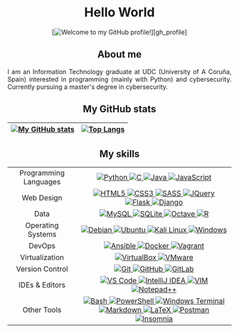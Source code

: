 <div id="content" align="center">

# Hello World

<!-- https://github.com/denvercoder1/readme-typing-svg -->
[![Welcome to my GitHub profile!](https://readme-typing-svg.herokuapp.com?font=Fira+Code&duration=1500&pause=5000&color=2FF716&center=true&vCenter=true&repeat=true&width=435&lines=Welcome+to+my+GitHub+profile!)][gh_profile]

## About me

<p align="justify">
I am an Information Technology graduate at UDC (University of A Coruña, Spain) interested in programming (mainly with Python) and cybersecurity. Currently pursuing a master's degree in cybersecurity.
</p>

## My GitHub stats

<!-- https://github.com/anuraghazra/github-readme-stats -->
| [![My GitHub stats](https://github-readme-stats.vercel.app/api?username=danielfeitopin&theme=dark\&show_icons=true\&rank_icon=github)][gh_profile] | [![Top Langs](https://github-readme-stats.vercel.app/api/top-langs/?username=danielfeitopin&layout=compact&theme=dark&langs_count=8&hide=Jupyter%20Notebook&exclude_repo=MUNICS-SAPP-P1,MUNICS-SAPP-P2,MUNICS-BC-Practica1,manual-supervivencia-fic)][gh_profile] |
|:--:|:--:|

## My skills

<table>
    <!-- TEMPLATE -->
    <!--
    <tr>
        <td align="center"></td>
        <td align="center">
            <a title="" href="" target="_blank">
                <img src="" alt=""/>
            </a>
        </td>
    </tr> -->
    <tr>
        <td align="center">Programming Languages</td>
        <td align="center">
            <a title="Python" href="https://www.python.org/" target="_blank">
                <img src="https://img.shields.io/badge/python-%233776AB?style=for-the-badge&logo=python&logoColor=white" alt="Python"/>
            </a>
            <a title="C" href="https://en.wikipedia.org/wiki/C_(programming_language)" target="_blank">
                <img src="https://img.shields.io/badge/c-%2300599C?style=for-the-badge&logo=c&logoColor=white" alt="C"/>
            </a>
            <a title="Java" href="https://www.java.com/" target="_blank">
                <img src="https://img.shields.io/badge/java-orange?style=for-the-badge&logo=oracle&logoColor=white" alt="Java"/>
            </a>
            <a title="JavaScript" href="https://en.wikipedia.org/wiki/JavaScript" target="_blank">
                <img src="https://img.shields.io/badge/javascript-%23F7DF1E?style=for-the-badge&logo=javascript&logoColor=black" alt="JavaScript"/>
            </a>
        </td>
    </tr>
    <tr>
        <td align="center">Web Design</td>
        <td align="center">
            <a title="HTML5" href="https://en.wikipedia.org/wiki/HTML5" target="_blank">
                <img src="https://img.shields.io/badge/html5-%23E34F26?style=for-the-badge&logo=html5&logoColor=white" alt="HTML5"/>
            </a>
            <a title="CSS3" href="https://en.wikipedia.org/wiki/CSS#CSS_3" target="_blank">
                <img src="https://img.shields.io/badge/css3-%231572B6?style=for-the-badge&logo=css3&logoColor=white" alt="CSS3"/>
            </a>
            <a title="SASS" href="https://sass-lang.com/" target="_blank">
                <img src="https://img.shields.io/badge/sass-%23CC6699?style=for-the-badge&logo=sass&logoColor=white" alt="SASS"/>
            </a>
            <a title="JQuery" href="https://jquery.com/" target="_blank">
                <img src="https://img.shields.io/badge/jquery-%230769AD?style=for-the-badge&logo=jquery&logoColor=white" alt="JQuery"/>
            </a>
            <a title="Flask" href="https://flask.palletsprojects.com/" target="_blank">
                <img src="https://img.shields.io/badge/flask-%23000000?style=for-the-badge&logo=flask&logoColor=white" alt="Flask"/>
            </a>
            <a title="Django" href="https://www.djangoproject.com/" target="_blank">
                <img src="https://img.shields.io/badge/django-%23092E20?style=for-the-badge&logo=django&logoColor=white" alt="Django"/>
            </a>
        </td>
    </tr>
    <tr>
        <td align="center">Data</td>
        <td align="center">
            <a title="MySQL" href="https://www.mysql.com/" target="_blank">
                <img src="https://img.shields.io/badge/mysql-%234479A1?style=for-the-badge&logo=mysql&logoColor=white" alt="MySQL"/>
            </a>
            <a title="SQLite" href="https://www.sqlite.org/index.html" target="_blank">
                <img src="https://img.shields.io/badge/sqlite-%23003B57?style=for-the-badge&logo=sqlite&logoColor=white" alt="SQLite"/>
            </a>
            <a title="Octave" href="https://octave.org/" target="_blank">
                <img src="https://img.shields.io/badge/octave-%230790C0?style=for-the-badge&logo=octave&logoColor=white" alt="Octave"/>
            </a>
            <a title="R" href="https://www.r-project.org/" target="_blank">
                <img src="https://img.shields.io/badge/r-%23276DC3?style=for-the-badge&logo=r&logoColor=white" alt="R"/>
            </a>
        </td>
    </tr>
    <tr>
        <td align="center">Operating Systems</td>
        <td align="center">
            <a title="Debian" href="https://www.debian.org/" target="_blank">
                <img src="https://img.shields.io/badge/debian-%23A81D33?style=for-the-badge&logo=debian&logoColor=white" alt="Debian"/>
            </a>
            <a title="Ubuntu" href="https://ubuntu.com/" target="_blank">
                <img src="https://img.shields.io/badge/ubuntu-%23E95420?style=for-the-badge&logo=ubuntu&logoColor=white" alt="Ubuntu"/>
            </a>
            <a title="Kali Linux" href="https://www.kali.org/" target="_blank">
                <img src="https://img.shields.io/badge/kali%20linux-%23557C94?style=for-the-badge&logo=kalilinux&logoColor=white" alt="Kali Linux"/>
            </a>
            <a title="Windows" href="https://www.microsoft.com/es-es/windows" target="_blank">
                <img src="https://img.shields.io/badge/windows-%230078D4?style=for-the-badge&logo=windows&logoColor=white" alt="Windows"/>
            </a>
        </td>
    </tr>
    <tr>
        <td align="center">DevOps</td>
        <td align="center">
            <a title="Ansible" href="https://www.ansible.com/" target="_blank">
                <img src="https://img.shields.io/badge/ansible-%23EE0000?style=for-the-badge&logo=ansible&logoColor=white" alt="Ansible"/>
            </a>
            <a title="Docker" href="https://www.docker.com/" target="_blank">
                <img src="https://img.shields.io/badge/docker-%232496ED?style=for-the-badge&logo=docker&logoColor=white" alt="Docker"/>
            </a>
            <a title="Vagrant" href="https://www.vagrantup.com/" target="_blank">
                <img src="https://img.shields.io/badge/vagrant-%231868F2?style=for-the-badge&logo=vagrant&logoColor=white" alt="Vagrant"/>
            </a>
        </td>
    </tr>
        <tr>
        <td align="center">Virtualization</td>
        <td align="center">
            <a title="VirtualBox" href="https://www.virtualbox.org/" target="_blank">
                <img src="https://img.shields.io/badge/virtualbox-%23183A61?style=for-the-badge&logo=virtualbox&logoColor=white" alt="VirtualBox"/>
            </a>
            <a title="VMware" href="https://www.vmware.com/" target="_blank">
                <img src="https://img.shields.io/badge/vmware-%23607078?style=for-the-badge&logo=vmware&logoColor=white" alt="VMware"/>
            </a>
        </td>
    </tr>
    <tr>
        <td align="center">Version Control</td>
        <td align="center">
            <a title="Git" href="https://git-scm.com/" target="_blank">
                <img src="https://img.shields.io/badge/git-%23F05032?style=for-the-badge&logo=git&logoColor=white" alt="Git"/>
            </a>
            <a title="GitHub" href="https://github.com/" target="_blank">
                <img src="https://img.shields.io/badge/github-%23181717?style=for-the-badge&logo=github&logoColor=white" alt="GitHub"/>
            </a>
            <a title="GitLab" href="https://about.gitlab.com/" target="_blank">
                <img src="https://img.shields.io/badge/gitlab-%23FC6D26?style=for-the-badge&logo=gitlab&logoColor=white" alt="GitLab"/>
            </a>
        </td>
    </tr>
    <tr>
        <td align="center">IDEs & Editors</td>
        <td align="center">
            <a title="VS Code" href="https://code.visualstudio.com/" target="_blank">
                <img src="https://img.shields.io/badge/Visual%20Studio%20Code-%23007ACC?style=for-the-badge&logo=visualstudiocode&logoColor=white" alt="VS Code"/>
            </a>
            <a title="IntelliJ IDEA" href="https://www.jetbrains.com/idea/" target="_blank">
                <img src="https://img.shields.io/badge/intellij%20idea-%23000000?style=for-the-badge&logo=intellijidea&logoColor=white" alt="IntelliJ IDEA"/>
            </a>
            <a title="Vim" href="https://www.vim.org/" target="_blank">
                <img src="https://img.shields.io/badge/vim-%23019733?style=for-the-badge&logo=vim&logoColor=white" alt="VIM"/>
            </a>
            <a title="Notepad++" href="https://notepad-plus-plus.org/" target="_blank">
                <img src="https://img.shields.io/badge/notepad%2B%2B-%2390E59A?style=for-the-badge&logo=notepadplusplus&logoColor=black" alt="Notepad++">
            </a>
        </td>
    </tr>
    <tr>
        <td align="center">Other Tools</td>
        <td align="center">
            <a title="Bash" href="https://ba-sh.com/" target="_blank">
                <img src="https://img.shields.io/badge/gnu%20bash-%234EAA25?style=for-the-badge&logo=gnubash&logoColor=white" alt="Bash"/>
            </a>
            <a title="PowerShell" href="https://learn.microsoft.com/en-us/powershell/" target="_blank">
                <img src="https://img.shields.io/badge/powershell-%235391FE?style=for-the-badge&logo=powershell&logoColor=white" alt="PowerShell"/>
            </a>
            <a title="Windows Terminal" href="" target="_blank">
                <img src="https://img.shields.io/badge/windows_terminal-%234D4D4D?style=for-the-badge&logo=windowsterminal&logoColor=white" alt="Windows Terminal"/>
            </a>
            <a title="Markdown" href="https://daringfireball.net/projects/markdown/" target="_blank">
                <img src="https://img.shields.io/badge/markdown-%23000000?style=for-the-badge&logo=markdown&logoColor=white" alt="Markdown"/>
            </a>
            <a title="LaTeX" href="https://www.latex-project.org/" target="_blank">
                <img src="https://img.shields.io/badge/latex-%23008080?style=for-the-badge&logo=latex&logoColor=white" alt="LaTeX"/>
            </a>
            <a title="Postman" href="https://www.postman.com/" target="_blank">
                <img src="https://img.shields.io/badge/postman-%23FF6C37?style=for-the-badge&logo=postman&logoColor=white" alt="Postman"/>
            </a>
            <a title="Insomnia" href="https://insomnia.rest/" target="_blank">
                <img src="https://img.shields.io/badge/insomnia-%234000BF?style=for-the-badge&logo=insomnia&logoColor=white" alt="Insomnia"/>
            </a>
        </td>
    </tr>
</table>

<!-- LINKS -->
[gh_profile]: <https://github.com/danielfeitopin>
</div>
